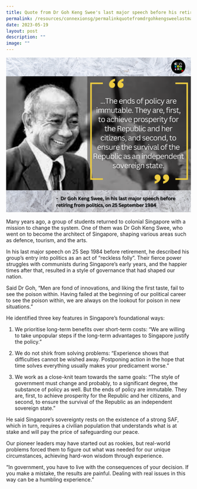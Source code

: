 ```yaml
---
title: Quote from Dr Goh Keng Swee's last major speech before his retirement
permalink: /resources/connexionsg/permalinkquotefromdrgohkengsweelastmajorspeechbeforehisretirement/
date: 2023-05-19
layout: post
description: ""
image: ""
---
```

![](/images/connexionsg/dr%20goh%20keng%20swee.png)

Many years ago, a group of students returned to colonial Singapore with a mission to change the system. One of them was Dr Goh Keng Swee, who went on to become the architect of Singapore, shaping various areas such as defence, tourism, and the arts.

In his last major speech on 25 Sep 1984 before retirement, he described his group’s entry into politics as an act of “reckless folly”. Their fierce power struggles with communists during Singapore’s early years, and the happier times after that, resulted in a style of governance that had shaped our nation.

Said Dr Goh, “Men are fond of innovations, and liking the first taste, fail to see the poison within. Having failed at the beginning of our political career to see the poison within, we are always on the lookout for poison in new situations.”

He identified three key features in Singapore’s foundational ways:
1. We prioritise long-term benefits over short-term costs: “We are willing to take unpopular steps if the long-term advantages to Singapore justify the policy.”

2. We do not shirk from solving problems: “Experience shows that difficulties cannot be wished away. Postponing action in the hope that time solves everything usually makes your predicament worse.”

3. We work as a close-knit team towards the same goals: “The style of government must change and probably, to a significant degree, the substance of policy as well. But the ends of policy are immutable. They are, first, to achieve prosperity for the Republic and her citizens, and second, to ensure the survival of the Republic as an independent sovereign state.”

He said Singapore’s sovereignty rests on the existence of a strong SAF, which in turn, requires a civilian population that understands what is at stake and will pay the price of safeguarding our peace.

Our pioneer leaders may have started out as rookies, but real-world problems forced them to figure out what was needed for our unique circumstances, achieving hard-won wisdom through experience.

“In government, you have to live with the consequences of your decision. If you make a mistake, the results are painful. Dealing with real issues in this way can be a humbling experience.”